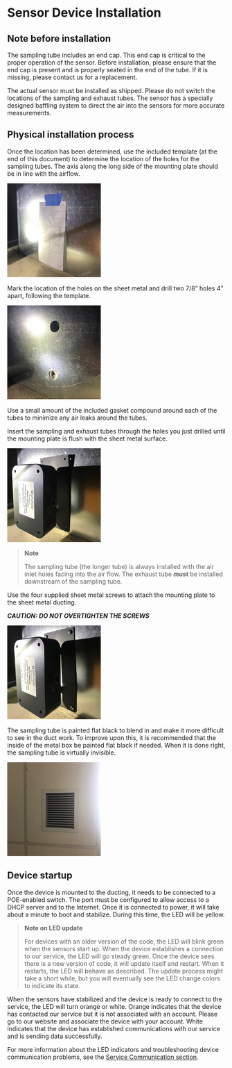 # Sensor Device Installation

## Note before installation
The sampling tube includes an end cap. This end cap is critical to the proper operation of the sensor. Before installation, please ensure that the end cap is present and is properly seated in the end of the tube. If it is missing, please contact us for a replacement.

The actual sensor must be installed as shipped. Please do not switch the locations of the sampling and exhaust tubes. The sensor has a specially designed baffling system to direct the air into the sensors for more accurate measurements.

## Physical installation process
Once the location has been determined, use the included template (at the end of this document) to determine the location of the holes for the sampling tubes. The axis along the long side of the mounting plate should be in line with the airflow.

![place template on duct](DMS_installation_ref1.jpg)

Mark the location of the holes on the sheet metal and drill two 7/8” holes 4” apart, following the template.

![drill holes in duct](DMS_installation_ref2.jpg)

Use a small amount of the included gasket compound around each of the tubes to minimize any air leaks around the tubes.

Insert the sampling and exhaust tubes through the holes you just drilled until the mounting plate is flush with the sheet metal surface. 

![position mounting plate](DMS_installation_ref3.jpg)

> **Note**
> 
> The sampling tube (the longer tube) is always installed with the air inlet holes facing into the air flow. The exhaust tube ***must*** be installed downstream of the sampling tube.

Use the four supplied sheet metal screws to attach the mounting plate to the sheet metal ducting. 

***CAUTION: DO NOT OVERTIGHTEN THE SCREWS***

![attach mounting plate](DMS_installation_ref4.jpg)

The sampling tube is painted flat black to blend in and make it more difficult to see in the duct work. To improve upon this, it is recommended that the inside of the metal box be painted flat black if needed. When it is done right, the sampling tube is virtually invisible.

![external duct view](DMS_installation_ref5.jpg)

## Device startup
Once the device is mounted to the ducting, it needs to be connected to a POE-enabled switch. The port must be configured to allow access to a DHCP server and to the Internet. Once it is connected to power, it will take about a minute to boot and stabilize. During this time, the LED will be yellow. 

> **Note on LED update**
> 
> For devices with an older version of the code, the LED will blink green when the sensors start up. When the device establishes a connection to our service, the LED will go steady green. Once the device sees there is a new version of code, it will update itself and restart. When it restarts, the LED will behave as described. The update process might take a short while, but you will eventually see the LED change colors to indicate its state.

When the sensors have stabilized and the device is ready to connect to the service, the LED will turn orange or white. Orange indicates that the device has contacted our service but it is not associated with an account. Please go to our website and associate the device with your account.  White indicates that the device has established communications with our service and is sending data successfully.

For more information about the LED indicators and troubleshooting device communication problems, see the [Service Communication section](sensor-device-communication.md).
